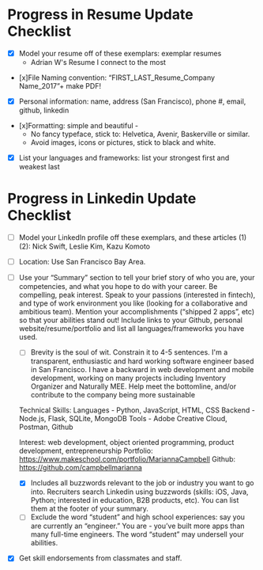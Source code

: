 # Progress in Resume Update Checklist
- [x] Model your resume off of these exemplars: exemplar resumes
    - Adrian W's Resume I connect to the most
- [x]File Naming convention: “FIRST_LAST_Resume_Company Name_2017”+ make PDF!
- [x] Personal information: name, address (San Francisco), phone #, email, github, linkedin
- [x]Formatting: simple and beautiful -
    - No fancy typeface, stick to: Helvetica, Avenir, Baskerville or similar.
    - Avoid images, icons or pictures, stick to black and white.
- [x] List your languages and frameworks: list your strongest first and weakest last

# Progress in Linkedin Update Checklist
- [ ] Model your LinkedIn profile off these exemplars, and these articles (1) (2): Nick Swift, Leslie Kim, Kazu Komoto
- [ ] Location: Use San Francisco Bay Area.
- [ ] Use your “Summary” section to tell your brief story of who you are, your competencies, and what you hope to do with your career. Be compelling, peak interest. Speak to your passions (interested in fintech), and type of work environment you like (looking for a collaborative and ambitious team). Mention your accomplishments (“shipped 2 apps”, etc) so that your abilities stand out!  Include links to your Github, personal website/resume/portfolio and list all languages/frameworks you have used.
    - [ ] Brevity is the soul of wit. Constrain it to 4-5 sentences.
    I'm a transparent, enthusiastic and hard working software engineer based in San Francisco. I have a backward in web development and mobile development, working on many projects including Inventory Organizer and Naturally MEE. Help meet the bottomline, and/or contribute to the company being more sustainable

    Technical Skills:
    Languages - Python, JavaScript, HTML, CSS
    Backend - Node.js, Flask, SQLite, MongoDB
    Tools - Adobe Creative Cloud, Postman, Github

    Interest:
    web development, object oriented programming, product development, entrepreneurship
    Portfolio:
    https://www.makeschool.com/portfolio/MariannaCampbell
    Github:
    https://github.com/campbellmarianna
    - [x] Includes all buzzwords relevant to the job or industry you want to go into. Recruiters search Linkedin using buzzwords (skills: iOS, Java, Python; interested in education, B2B products, etc). You can list them at the footer of your summary.
    - [ ] Exclude the word “student” and high school experiences: say you are currently an “engineer.” You are - you’ve built more apps than many full-time engineers. The word “student” may undersell your abilities.
- [x] Get skill endorsements from classmates and staff.

